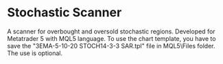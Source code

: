 # Stochastic Scanner
A scanner for overbought and oversold stochastic regions. Developed for Metatrader 5 with MQL5 language.
To use the chart template, you have to save the "3EMA-5-10-20 STOCH14-3-3 SAR.tpl" file in MQL5\Files folder. The use is optional.
